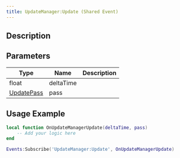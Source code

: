 ```yaml
---
title: UpdateManager:Update (Shared Event)
---
```

## Description

## Parameters

| Type                                         | Name      | Description |
| -------------------------------------------- | --------- | ----------- |
| float                                        | deltaTime |             |
| [UpdatePass](/vext/ref/fb/updatepass) | pass      |             |

## Usage Example

``` lua
local function OnUpdateManagerUpdate(deltaTime, pass)
    -- Add your logic here
end

Events:Subscribe('UpdateManager:Update', OnUpdateManagerUpdate)
```
